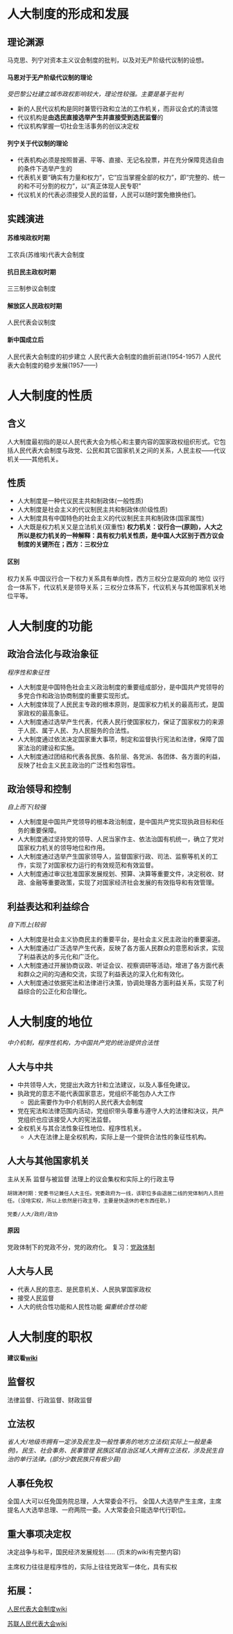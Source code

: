 # 人大制度的形成和发展
## 理论渊源
马克思、列宁对资本主义议会制度的批判，以及对无产阶级代议制的设想。
#### 马恩对于无产阶级代议制的理论
*受巴黎公社建立城市政权影响较大，理论性较强。主要是基于批判*
- 新的人民代议机构是同时兼管行政和立法的工作机关，而非议会式的清谈馆
- 代议机构是**由选民直接选举产生并直接受到选民监督**的
- 代议机构掌握一切社会生活事务的创议决定权
#### 列宁关于代议制的理论
- 代表机构必须是按照普遍、平等、直接、无记名投票，并在充分保障竞选自由的条件下选举产生的
- 代表机关要“确实有力量和权力”，它“应当掌握全部的权力”，即“完整的、统一的和不可分割的权力”，以“真正体现人民专职”
- 代议机关的代表必须接受人民的监督，人民可以随时罢免撤换他们。
## 实践演进
#### 苏维埃政权时期
工农兵(苏维埃)代表大会制度
#### 抗日民主政权时期
三三制参议会制度
#### 解放区人民政权时期
人民代表会议制度
#### 新中国成立后
人民代表大会制度的初步建立
人民代表大会制度的曲折前进(1954-1957)
人民代表大会制度的稳步发展(1957——)
# 人大制度的性质
## 含义
人大制度最初指的是以人民代表大会为核心和主要内容的国家政权组织形式。它包括人民代表大会制度与政党、公民和其它国家机关之间的关系，人民主权——代议机关——其他机关。
## 性质
- 人大制度是一种代议民主共和制政体(一般性质)
- 人大制度是社会主义的代议制民主共和制政体(阶级性质)
- 人大制度具有中国特色的社会主义的代议制民主共和制政体(国家属性)
- 人大既是权力机关又是立法机关(双重性)
**权力机关：议行合一(原则)，人大之所以是权力机关的一种解释：具有权力机关性质，是中国人大区别于西方议会制度的关键所在；西方：三权分立**
#### 区别
权力关系
中国议行合一下权力关系具有单向性，西方三权分立是双向的
地位
议行合一体系下，代议机关是领导关系；三权分立体系下，代议机关与其他国家机关地位平等。

# 人大制度的功能
## 政治合法化与政治象征
*程序性和象征性*
-   人大制度是中国特色社会主义政治制度的重要组成部分，是中国共产党领导的多党合作和政治协商制度的重要实现形式。
-   人大制度体现了人民民主专政的根本原则，是国家权力机关的最高形式，是国家政权的最高象征。
-   人大制度通过选举产生代表，代表人民行使国家权力，保证了国家权力的来源于人民、属于人民、为人民服务的合法性。
-   人大制度通过依法决定国家重大事项，制定和监督执行宪法和法律，保障了国家法治的建设和实施。
-   人大制度通过团结和代表各民族、各阶层、各党派、各团体、各方面的利益，反映了社会主义民主政治的广泛性和包容性。

## 政治领导和控制
*自上而下(较强*
-   人大制度是中国共产党领导的根本政治制度，是中国共产党实现执政目标和任务的重要保障。
-   人大制度通过坚持党的领导、人民当家作主、依法治国有机统一，确立了党对国家权力机关的领导地位和作用。
-   人大制度通过选举产生国家领导人，监督国家行政、司法、监察等机关的工作，实现了对国家权力运行的有效规范和有效监督。
-   人大制度通过审议批准国家发展规划、预算、决算等重要文件，决定税收、财政、金融等重要政策，实现了对国家经济社会发展的有效指导和有效管理。

## 利益表达和利益综合
*自下而上(较弱*
-   人大制度是社会主义协商民主的重要平台，是社会主义民主政治的重要渠道。
-   人大制度通过广泛选举产生代表，反映了各方面人民群众的意愿和诉求，实现了利益表达的多元化和广泛化。
-   人大制度通过开展协商议政、听证会议、视察调研等活动，增进了各方面代表和群众之间的沟通和交流，实现了利益表达的深入化和有效化。
-   人大制度通过依据宪法和法律进行决策，协调处理各方面利益关系，实现了利益综合的公正化和合理化。

# 人大制度的地位
*中介机制，程序性机构，为中国共产党的统治提供合法性*
## 人大与中共
- 中共领导人大，党提出大政方针和立法建议，以及人事任免建议。
- 执政党的意志不能代表国家意志，党组织不能包办人大工作
	- 因此需要作为中介机制的人民代表大会制度
- 党在宪法和法律范围内活动，党组织带头尊重与遵守人大的法律和决议，共产党组织也应该接受人大的宪法监督。
- 全权机关与其合法性象征性地位、程序性机关。
	- 人大在法律上是全权机构，实际上是一个提供合法性的象征性机构。

## 人大与其他国家机关
主从关系
监督与被监督
法理上的议会集权和实际上的行政主导

`胡锦涛时期：党委书记兼任人大主任。党委政府为一线，该职位多由退居二线的党体制内人员担任。(没啥实权，所以上依然是行政主导，主要是快退休的老东西任职。)`

`党委/人大/政府/政协`
#### 原因
党政体制下的党政不分，党的政府化。
复习：[党政体制](obsidian://open?vault=%E5%A4%A7%E4%BA%8C%E4%B8%8B&file=%E5%BD%93%E4%BB%A3%E4%B8%AD%E5%9B%BD%E6%94%BF%E5%BA%9C%E4%B8%8E%E6%94%BF%E6%B2%BB%2F07%E5%85%9A%E7%9A%84%E9%A2%86%E5%AF%BC%E4%BD%93%E5%88%B6%E4%B8%8E%E7%BB%84%E7%BB%87%E4%BD%93%E7%B3%BB)

## 人大与人民
- 代表人民的意志、是民意机关、人民执掌国家政权
- 接受人民监督
- 人大的统合性功能和人民性功能
*偏重统合性功能*

# 人大制度的职权
**建议看[wiki](https://zh.wikipedia.org/wiki/%E4%BA%BA%E6%B0%91%E4%BB%A3%E8%A1%A8%E5%A4%A7%E4%BC%9A%E5%88%B6%E5%BA%A6)**
## 监督权
法律监督、行政监督、财政监督
## 立法权
*省人大/地级市拥有一定涉及民生及一般性事务的地方立法权(实际上一般是条例)。民生、社会事务、民事管理
民族区域自治区域人大拥有立法权，涉及民生自治的单行法律。(部分少数民族只有极少县)*
## 人事任免权
全国人大可以任免国务院总理，人大常委会不行。
全国人大选举产生主席，主席提名人大选举总理、一府两院一委。人大常委会只能选举代行职位。
## 重大事项决定权
决定战争与和平，国民经济发展规划......
(页末的wiki有完整内容)

主席权力往往是程序性的，实际上往往党政军一体化，具有实权



## 拓展：
[人民代表大会制度wiki](obsidian://open?vault=%E5%A4%A7%E4%BA%8C%E4%B8%8B&file=%E5%BD%93%E4%BB%A3%E4%B8%AD%E5%9B%BD%E6%94%BF%E5%BA%9C%E4%B8%8E%E6%94%BF%E6%B2%BB%2Fresource%2F%E4%BA%BA%E6%B0%91%E4%BB%A3%E8%A1%A8%E5%A4%A7%E4%BC%9A%E5%88%B6%E5%BA%A6.pdf)

[苏联人民代表大会wiki](obsidian://open?vault=%E5%A4%A7%E4%BA%8C%E4%B8%8B&file=%E5%BD%93%E4%BB%A3%E4%B8%AD%E5%9B%BD%E6%94%BF%E5%BA%9C%E4%B8%8E%E6%94%BF%E6%B2%BB%2Fresource%2F%E8%8B%8F%E8%81%94%E4%BA%BA%E6%B0%91%E4%BB%A3%E8%A1%A8%E5%A4%A7%E4%BC%9A.pdf)
